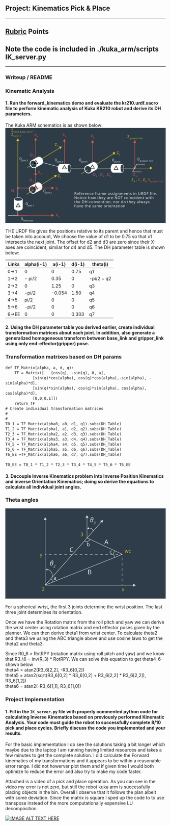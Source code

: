 ## Project: Kinematics Pick & Place

---




[//]: # (Image References)

[image1]: ./FK.png
[image2]: ./pic1.png


## [Rubric](https://review.udacity.com/#!/rubrics/972/view) Points
## Note the code is included in ./kuka\_arm/scripts IK_server.py


---
### Writeup / README



### Kinematic Analysis
#### 1. Run the forward_kinematics demo and evaluate the kr210.urdf.xacro file to perform kinematic analysis of Kuka KR210 robot and derive its DH parameters.

The Kuka ARM schematics is as shown below:
![alt text][image1]

THE URDF file gives the positions relative to its parent and hence that must be taken into account, We choose the value of d1 to be 0.75 so that x1 intersects the next joint. The offset for d2 and d3 are zero since their X-axes are coincident, similar for d4 and d5. The DH parameter table is shown below:

Links | alpha(i-1) | a(i-1) | d(i-1) | theta(i)
--- | --- | --- | --- | ---
0->1 | 0 | 0 | 0.75 | q1
1->2 | - pi/2 | 0.35 | 0 | -pi/2 + q2
2->3 | 0 | 1.25 | 0 | q3
3->4 |  -pi/2 | -0.054 | 1.50 | q4
4->5 | pi/2 | 0 | 0 | q5
5->6 | -pi/2 | 0 | 0 | q6
6->EE | 0 | 0 | 0.303 | q7



#### 2. Using the DH parameter table you derived earlier, create individual transformation matrices about each joint. In addition, also generate a generalized homogeneous transform between base_link and gripper_link using only end-effector(gripper) pose.
### Transformation matrixes based on DH params
	def TF_Matrix(alpha, a, d, q):
		TF = Matrix([	[cos(q), -sin(q), 0, a],
				[sin(q)*cos(alpha), cos(q)*cos(alpha),-sin(alpha), -sin(alpha)*d],
				[sin(q)*sin(alpha), cos(q)*sin(alpha), cos(alpha), cos(alpha)*d],
				[0,0,0,1]])
		return TF
	# Create individual transformation matrices
	#
	#
	T0_1 = TF_Matrix(alpha0, a0, d1, q1).subs(DH_Table)	
	T1_2 = TF_Matrix(alpha1, a1, d2, q2).subs(DH_Table)	
	T2_3 = TF_Matrix(alpha2, a2, d3, q3).subs(DH_Table)	
	T3_4 = TF_Matrix(alpha3, a3, d4, q4).subs(DH_Table)	
	T4_5 = TF_Matrix(alpha4, a4, d5, q5).subs(DH_Table)	
	T5_6 = TF_Matrix(alpha5, a5, d6, q6).subs(DH_Table)	
	T6_EE =TF_Matrix(alpha6, a6, d7, q7).subs(DH_Table)

	T0_EE = T0_1 * T1_2 * T2_3 * T3_4 * T4_5 * T5_6 * T6_EE	



#### 3. Decouple Inverse Kinematics problem into Inverse Position Kinematics and inverse Orientation Kinematics; doing so derive the equations to calculate all individual joint angles.


### Theta angles

![alt text][image2]  

For a spherical wrist, the first 3 joints determine the wrist position. The last three joint determines its orientation. 

Once we have the Rotation matrix from the roll pitch and yaw we can derive the wrist center using rotation matrix and end effector poses given by the planner. 
We can then derive theta1 from wrist center. 
To calculate theta2 and theta3 we using the ABC triangle above and use cosine laws to get the theta2 and theta3.  

Since R0\_6 = RotRPY (rotation matrix using roll pitch and yaw) and we know that R3_\6 = inv(R\_3) * RotRPY. We can solve this equation to get theta4-6 shown below  	
theta4 = atan2(R3\_6[2,2], -R3\_6[0,2])  
theta5 = atan2(sqrt(R3\_6[0,2] * R3\_6[0,2] + R3\_6[2,2] * R3\_6[2,2]), R3\_6[1,2])  
theta6 = atan2(-R3\_6[1,1], R3\_6[1,0])

### Project Implementation

#### 1. Fill in the `IK_server.py` file with properly commented python code for calculating Inverse Kinematics based on previously performed Kinematic Analysis. Your code must guide the robot to successfully complete 8/10 pick and place cycles. Briefly discuss the code you implemented and your results. 


For the basic implementation I do see the solutions taking a bit longer which maybe due to the laptop I am running having limited resources and takes a few minutes to get the complete solution. I did calculate the Forward kinematics of my transformations and it appears to be within a reasonable error range. I did not howerver plot them and if given time I would both optimize to reduce the error and also try to make my code faster.

Attached is a video of a pick and place operation. As you can see in the video my error is not zero, but still the robot kuka arm is successfully placing objects in the bin. Overall I observe  that it follows the plan albeit with some deviation. Since the matrix is square I sped up the code to to use transpose instead of the more computationally expensive LU decomposition.

[![IMAGE ALT TEXT HERE](http://img.youtube.com/vi/kuUOJvRvXFk/0.jpg)](https://youtu.be/kuUOJvRvXFk)


